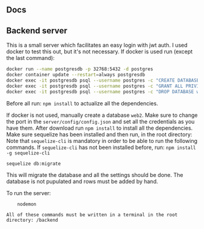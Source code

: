 ## Docs

## Backend server
This is a small server which facilitates an easy login with jwt auth.
I used docker to test this out, but it's not necessary. If docker is used run (except the last command):
```sh
docker run --name postgresdb -p 32768:5432 -d postgres
docker container update --restart=always postgresdb
docker exec -it postgresdb psql --username postgres -c "CREATE DATABASE web2 OWNER postgres;"
docker exec -it postgresdb psql --username postgres -c "GRANT ALL PRIVILEGES ON DATABASE web2 TO postgres;"
docker exec -it postgresdb psql --username postgres -c "DROP DATABASE web2"
```
Before all run: `npm install` to actualize all the dependencies.

If docker is not used, manually create a database `web2`. Make sure to change the port in the `server/config/config.json` and set all the credentials as you have them.
After download run `npm install` to install all the dependencies. Make sure sequelize has been installed and then run, in the root directory:
Note that `sequelize-cli` is mandatory in order to be able to run the following commands.
If `sequelize-cli` has not been installed before, run: `npm install -g sequelize-cli`
```sh
sequelize db:migrate
```
This will migrate the database and all the settings should be done. The database is not pupulated and rows must be added by hand.

To run the server:
```nashorn js
    nodemon
```

`All of these commands must be written in a terminal in the root directory: /backend`
